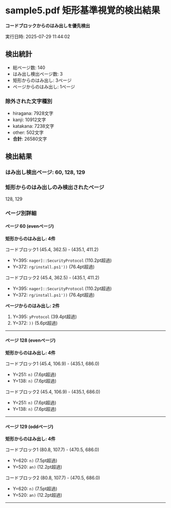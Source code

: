 # sample5.pdf 矩形基準視覚的検出結果

**コードブロックからのはみ出しを優先検出**

実行日時: 2025-07-29 11:44:02

## 検出統計

- 総ページ数: 140
- はみ出し検出ページ数: 3
- 矩形からのはみ出し: 3ページ
- ページからのはみ出し: 1ページ

### 除外された文字種別

- hiragana: 7928文字
- kanji: 10912文字
- katakana: 7238文字
- other: 502文字
- **合計**: 26580文字

## 検出結果

### はみ出し検出ページ: 60, 128, 129

### 矩形からのはみ出しのみ検出されたページ

128, 129

### ページ別詳細

#### ページ 60 (evenページ)

**矩形からのはみ出し: 4件**

コードブロック1 (45.4, 362.5) - (435.1, 411.2)
  - Y=395: `nager]::SecurityProtocol` (110.2pt超過)
  - Y=372: `rg/install.ps1'))` (76.4pt超過)

コードブロック2 (45.4, 362.5) - (435.1, 411.2)
  - Y=395: `nager]::SecurityProtocol` (110.2pt超過)
  - Y=372: `rg/install.ps1'))` (76.4pt超過)

**ページからのはみ出し: 2件**

1. Y=395: `yProtocol` (39.4pt超過)
2. Y=372: `))` (5.6pt超過)

---

#### ページ 128 (evenページ)

**矩形からのはみ出し: 4件**

コードブロック1 (45.4, 106.9) - (435.1, 686.0)
  - Y=251: `n)` (7.6pt超過)
  - Y=138: `n)` (7.6pt超過)

コードブロック2 (45.4, 106.9) - (435.1, 686.0)
  - Y=251: `n)` (7.6pt超過)
  - Y=138: `n)` (7.6pt超過)

---

#### ページ 129 (oddページ)

**矩形からのはみ出し: 4件**

コードブロック1 (80.8, 107.7) - (470.5, 686.0)
  - Y=620: `n)` (7.5pt超過)
  - Y=520: `an)` (12.2pt超過)

コードブロック2 (80.8, 107.7) - (470.5, 686.0)
  - Y=620: `n)` (7.5pt超過)
  - Y=520: `an)` (12.2pt超過)

---

